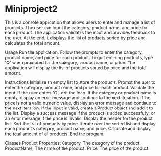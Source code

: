 # Miniproject2
This is a console application that allows users to enter and manage a list of products. The user can input the category, product name, and price for each product. The application validates the input and provides feedback to the user. At the end, it displays the list of products sorted by price and calculates the total amount.

Usage
Run the application.
Follow the prompts to enter the category, product name, and price for each product.
To quit entering products, type 'Q' when prompted for the category, product name, or price.
The application will display the list of products sorted by price and the total amount.

Instructions
Initialize an empty list to store the products.
Prompt the user to enter the category, product name, and price for each product.
Validate the input:
If the user enters 'Q', exit the loop.
If the category or product name is empty, display an error message and continue to the next iteration.
If the price is not a valid numeric value, display an error message and continue to the next iteration.
If the input is valid, create a Product object and add it to the list.
Display a success message if the product is added successfully, or an error message if the price is invalid.
Display the header for the product list.
Sort the list of products by price.
Iterate over the sorted list and display each product's category, product name, and price.
Calculate and display the total amount of all products.
End the program.

Classes
Product
Properties:
Category: The category of the product.
ProductName: The name of the product.
Price: The price of the product.
